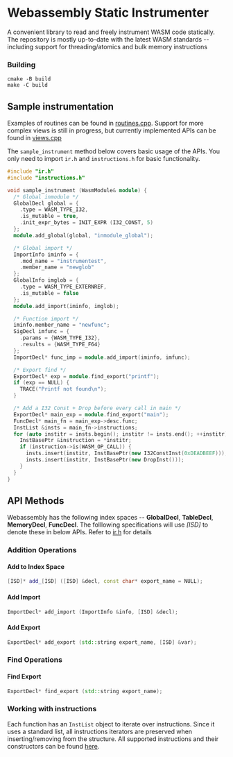 # Webassembly Static Instrumenter

A convenient library to read and freely instrument WASM code statically. 
The repository is mostly up-to-date with the latest WASM standards -- including support for 
threading/atomics and bulk memory instructions

### Building
```shell
cmake -B build
make -C build
```

## Sample instrumentation

Examples of routines can be found in [routines.cpp](routines.cpp). Support for more complex views is still in progress, but currently implemented APIs can be found in 
[views.cpp](views.cpp)

The `sample_instrument` method below covers basic usage of the APIs. 
You only need to import `ir.h` and `instructions.h` for basic functionality.

```cpp
#include "ir.h"
#include "instructions.h"

void sample_instrument (WasmModule& module) {
  /* Global inmodule */
  GlobalDecl global = { 
    .type = WASM_TYPE_I32, 
    .is_mutable = true,
    .init_expr_bytes = INIT_EXPR (I32_CONST, 5)
  };
  module.add_global(global, "inmodule_global");

  /* Global import */
  ImportInfo iminfo = {
    .mod_name = "instrumentest",
    .member_name = "newglob"
  };
  GlobalInfo imglob = {
    .type = WASM_TYPE_EXTERNREF,
    .is_mutable = false
  };
  module.add_import(iminfo, imglob);

  /* Function import */
  iminfo.member_name = "newfunc";
  SigDecl imfunc = {
    .params = {WASM_TYPE_I32},
    .results = {WASM_TYPE_F64}
  };
  ImportDecl* func_imp = module.add_import(iminfo, imfunc);

  /* Export find */
  ExportDecl* exp = module.find_export("printf");
  if (exp == NULL) {
    TRACE("Printf not found\n");
  }

  /* Add a I32 Const + Drop before every call in main */
  ExportDecl* main_exp = module.find_export("main");
  FuncDecl* main_fn = main_exp->desc.func;
  InstList &insts = main_fn->instructions;
  for (auto institr = insts.begin(); institr != insts.end(); ++institr) {
    InstBasePtr &instruction = *institr;
    if (instruction->is(WASM_OP_CALL)) {
      insts.insert(institr, InstBasePtr(new I32ConstInst(0xDEADBEEF)));
      insts.insert(institr, InstBasePtr(new DropInst()));
    }
  }
}
```


## API Methods

Webassembly has the following index spaces -- **GlobalDecl**, **TableDecl**, **MemoryDecl**, **FuncDecl**. The folllowing specifications
will use *[ISD]* to denote these in below APIs. Refer to [ir.h](ir.h) for details

### Addition Operations

#### Add to Index Space
```cpp
[ISD]* add_[ISD] ([ISD] &decl, const char* export_name = NULL);
```

#### Add Import
```cpp
ImportDecl* add_import (ImportInfo &info, [ISD] &decl);
```

#### Add Export
```cpp
ExportDecl* add_export (std::string export_name, [ISD] &var);
```

### Find Operations

#### Find Export
```cpp
ExportDecl* find_export (std::string export_name);
```


### Working with instructions

Each function has an `InstList` object to iterate over instructions. Since it uses a standard list, 
all instructions iterators are preserved when inserting/removing from the structure. All supported instructions
and their constructors can be found [here](instructions.h).



